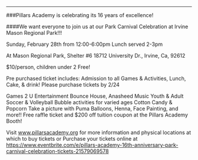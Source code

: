 ---
###Pillars Academy is celebrating its 16 years of excellence!

####We want everyone to join us at our Park Carnival Celebration at Irvine Mason Regional Park!!!

Sunday, February 28th from 12:00-6:00pm
Lunch served 2-3pm

At Mason Regional Park, Shelter #6
18712 University Dr., Irvine, Ca, 92612

$10/person, children under 2 Free!

Pre purchased ticket includes:
Admission to all Games & Activities, Lunch, Cake, & drink!
Please purchase tickets by 2/24 

Games 2 U Entertainment
Bounce House, Anasheed Music
Youth & Adult Soccer & Volleyball
Bubble activities for varied ages
Cotton Candy & Popcorn
Take a picture with Puma
Balloons, Henna, Face Painting, and more!!
Free raffle ticket and $200 off tuition coupon at the Pillars Academy Booth!

Visit www.pillarsacademy.org for more information and physical locations at which to buy tickets or Purchase your tickets online at https://www.eventbrite.com/e/pillars-academy-16th-anniversary-park-carnival-celebration-tickets-21579069578
